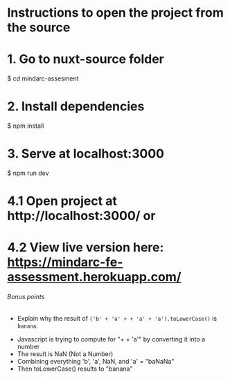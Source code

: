 # Instructions to open the project from the source

# 1. Go to nuxt-source folder
$ cd mindarc-assesment

# 2. Install dependencies
$ npm install

# 3. Serve at localhost:3000
$ npm run dev

# 4.1 Open project at http://localhost:3000/ or
# 4.2 View live version here: https://mindarc-fe-assessment.herokuapp.com/

###### Bonus points
* Explain why the result of `('b' + 'a' + + 'a' + 'a').toLowerCase()` is `banana`.
- Javascript is trying to compute for "+ + 'a'" by converting it into a number
- The result is NaN (Not a Number)
- Combining everything 'b', 'a', NaN, and 'a' = "baNaNa"
- Then toLowerCase() results to "banana" 
